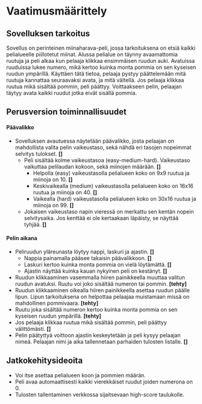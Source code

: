 # Vaatimusmäärittely

## Sovelluksen tarkoitus

Sovellus on perinteinen miinaharava-peli, jossa tarkoituksena on etsiä kaikki pelialueelle piillotetut miinat. Alussa pelialue on täynny avaamattomia ruutuja ja peli alkaa kun pelaaja klikkaa ensimmäisen ruudun auki. Avatuissa ruuduissa lukee numero, mikä kertoo kuinka monta pommia on sen kyseisen ruudun ympärillä. Käyttäen tätä tietoa, pelaaja pystyy päättelemään mitä ruutuja kannattaa seuraavaksi avata, ja mitä vältellä. Jos pelaaja klikkaa ruutua mikä sisältää pommin, peli päättyy. Voittaakseen pelin, pelaajan täytyy avata kaikki ruudut jotka eivät sisällä pommia.

## Perusversion toiminnallisuudet

#### Päävalikko
- Sovelluksen avautuessa näytetään päävalikko, josta pelaajan on mahdollista valita pelin vaikeustaso, sekä nähdä eri tasojen nopeimmat selvitys tulokset. **[]**
  - Peli sisältää kolme vaikeustasoa (easy-medium-hard). Vaikeustaso vaikuttaa pelilaudan kokoon, sekä miinojen määrään. **[]**
    - Helpolla (easy) vaikeustasolla pelialueen koko on 9x9 ruutua ja miinoja on 10. **[]**
    - Keskivaikealla (medium) vaikeustasolla pelialueen koko on 16x16 ruutua ja miinoja on 40. **[]**
    - Vaikealla (hard) vaikeustasolla pelialueen koko on 30x16 ruutua ja miinoja on 99. **[]**
  - Jokaisen vaikeustaso napin vieressä on merkattu sen kentän nopein selvitysaika. Jos kenttää ei ole kertaakaan läpäisty, se näyttää tyhjää. **[]**

#### Pelin aikana
- Peliruudun yläreunasta löytyy nappi, laskuri ja ajastin. **[]**
  - Nappia painamalla pääsee takaisin päävalikkoon. **[]**
  - Laskuri kertoo kuinka monta pommia on vielä löytämättä. **[]**
  - Ajastin näyttää kuinka kauan nykyinen peli on kestänyt. **[]**
- Ruudun klikkaaminen vasemmalla hiiren painikkeella muuttaa valitun ruudun avatuksi. Ruutu voi joko sisältää numeron tai pommin. **[tehty]**
- Ruudun klikkaaminen oikealla hiiren painikkeella asettaa ruudun päälle lipun. Lipun tarkoituksena on helpottaa pelaajaa muistamaan missä on mahdollinen pommivaara. **[tehty]**
- Ruutu joka sisältää numeron kertoo kuinka monta pommia on sen kyseisen ruudun ympärillä. **[tehty]**
- Jos pelaaja klikkaa ruutua mikä sisältää pommin, peli päättyy välittömästi. **[]**
- Pelin päätyttyä voittoon ajastin keskeytetään ja peli kysyy pelaajan nimeä. Pelaajan nimi ja aika tallennetaan parhaiden tulosten listalle. **[]**

## Jatkokehitysideoita

- Voi itse asettaa pelialueen koon ja pommien määrän.
- Peli avaa automaattisesti kaikki vierekkäiset ruudut joiden numerona on 0.
- Tulosten tallentaminen verkkossa sijaitsevaan high-score taulukolle.
